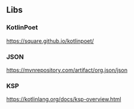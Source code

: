 ## Libs

### KotlinPoet
https://square.github.io/kotlinpoet/

### JSON
https://mvnrepository.com/artifact/org.json/json

### KSP
https://kotlinlang.org/docs/ksp-overview.html